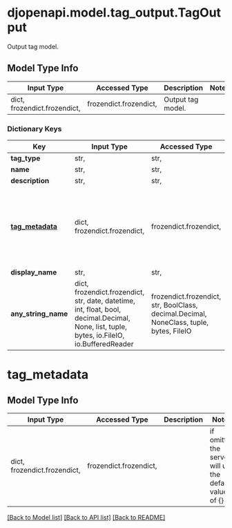 # djopenapi.model.tag_output.TagOutput

Output tag model.

## Model Type Info
Input Type | Accessed Type | Description | Notes
------------ | ------------- | ------------- | -------------
dict, frozendict.frozendict,  | frozendict.frozendict,  | Output tag model. | 

### Dictionary Keys
Key | Input Type | Accessed Type | Description | Notes
------------ | ------------- | ------------- | ------------- | -------------
**tag_type** | str,  | str,  |  | 
**name** | str,  | str,  |  | 
**description** | str,  | str,  |  | 
**[tag_metadata](#tag_metadata)** | dict, frozendict.frozendict,  | frozendict.frozendict,  |  | [optional] if omitted the server will use the default value of {}
**display_name** | str,  | str,  |  | [optional] 
**any_string_name** | dict, frozendict.frozendict, str, date, datetime, int, float, bool, decimal.Decimal, None, list, tuple, bytes, io.FileIO, io.BufferedReader | frozendict.frozendict, str, BoolClass, decimal.Decimal, NoneClass, tuple, bytes, FileIO | any string name can be used but the value must be the correct type | [optional]

# tag_metadata

## Model Type Info
Input Type | Accessed Type | Description | Notes
------------ | ------------- | ------------- | -------------
dict, frozendict.frozendict,  | frozendict.frozendict,  |  | if omitted the server will use the default value of {}

[[Back to Model list]](../../README.md#documentation-for-models) [[Back to API list]](../../README.md#documentation-for-api-endpoints) [[Back to README]](../../README.md)

